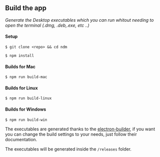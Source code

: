 
## Build the app

_Generate the Desktop executables which you can run whitout needing to open the terminal (.dmg, .deb,.exe, etc ..)_ 

#### Setup

`$ git clone <repo> && cd ndm`

`$ npm install`


#### Builds for Mac

`$ npm run build-mac`

#### Builds for Linux

`$ npm run build-linux`

#### Builds for Windows

`$ npm run build-win`


The executables are generated thanks to the [electron-builder](https://github.com/electron-userland/electron-builder), if you want you can change the build settings to your needs, just follow their documentation.

The executables will be generated inside the `/releases` folder.
